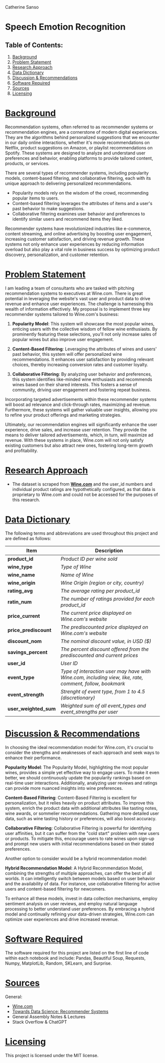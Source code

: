 Catherine Sanso <br>

# **Speech Emotion Recognition**

## Table of Contents:

1. [Background](#section-title)
1. [Problem Statement](#section-title) 
1. [Research Approach](#section-title)
1. [Data Dictionary](#section-title)
1. [Discussion & Recommendations](#section-title)
1. [Software Required](#section-title) 
1. [Sources](#section-title)
1. [Licensing](#section-title)

# [Background](#section-title)

Recommendation systems, often referred to as recommender systems or recommendation engines, are a cornerstone of modern digital experiences. They are the algorithms behind personalized suggestions that we encounter in our daily online interactions, whether it's movie recommendations on Netflix, product suggestions on Amazon, or playlist recommendations on Spotify. These systems are designed to analyze and understand user preferences and behavior, enabling platforms to provide tailored content, products, or services.

There are several types of recommender systems, including popularity models, content-based filtering, and collaborative filtering, each with its unique approach to delivering personalized recommendations.
- Popularity models rely on the wisdom of the crowd, recommending popular items to users.
- Content-based filtering leverages the attributes of items and a user's past behavior to make suggestions.
- Collaborative filtering examines user behavior and preferences to identify similar users and recommend items they liked.

Recommender systems have revolutionized industries like e-commerce, content streaming, and online advertising by boosting user engagement, increasing customer satisfaction, and driving revenue growth. These systems not only enhance user experiences by reducing information overload but also play a vital role in business success by optimizing product discovery, personalization, and customer retention.


# [Problem Statement](#section-title)

I am leading a team of consultants who are tasked with pitching recommendation systems to executives at Wine.com. There is great potential in leveraging the website's vast user and product data to drive revenue and enhance user experiences. The challenge is harnessing this wealth of information effectively. My proposal is to implement three key recommender systems tailored to Wine.com's business:

1. **Popularity Model**: This system will showcase the most popular wines, enticing users with the collective wisdom of fellow wine enthusiasts. By prominently featuring these selections, you'll not only increase sales of popular wines but also improve user engagement.

2. **Content-Based Filtering**: Leveraging the attributes of wines and users' past behavior, this system will offer personalized wine recommendations. It enhances user satisfaction by providing relevant choices, thereby increasing conversion rates and customer loyalty.

3. **Collaborative Filtering**: By analyzing user behavior and preferences, this system identifies like-minded wine enthusiasts and recommends wines based on their shared interests. This fosters a sense of community, driving user engagement and fostering repeat business.

Incorporating targeted advertisements within these recommender systems will boost ad relevance and click-through rates, maximizing ad revenue. Furthermore, these systems will gather valuable user insights, allowing you to refine your product offerings and marketing strategies.

Ultimately, our recommendation engines will significantly enhance the user experience, drive sales, and increase user retention. They provide the means to deliver tailored advertisements, which, in turn, will maximize ad revenue. With these systems in place, Wine.com will not only satisfy existing customers but also attract new ones, fostering long-term growth and profitability.


# [Research Approach](#section-title)

- The dataset is scraped from __[Wine.com](https://www.wine.com/list/wine/red-wine/7155-124?sortBy=mostInteresting)__ and the user_id numbers and individual product ratings are hypothetically configured, as that data is proprietary to Wine.com and could not be accessed for the purposes of this research. 

# [Data Dictionary](#section-title)

The following terms and abbreviations are used throughout this project and are defined as follows:

| Item | Description
| --- | --- 
| **product_id** | *Product ID per wine sold*
| **wine_type** | *Type of Wine*
| **wine_name** | *Name of Wine*
| **wine_origin** | *Wine Origin (region or city, country)*
| **rating_avg** | *The average rating per product_id*
| **ratin_num** | *The number of ratings provided for each product_id*
| **price_current** | *The current price displayed on Wine.com's website*
| **price_prediscount** | *The prediscounted price displayed on Wine.com's website*
| **discount_nom** | *The nominal discount value, in USD ($)*
| **savings_percent** | *The percent discount offered from the prediscounted and current prices*
| **user_id** | *User ID*
| **event_type** | *Type of interaction user may have with Wine.com, including view, like, rate, comment, follow, bookmark* 
| **event_strength** | *Strenght of event type, from 1 to 4.5 (discretionary)* 
| **user_weighted_sum** | *Weighted sum of all event_types and event_strengths per user*

# [Discussion & Recommendations](#section-title)

In choosing the ideal recommendation model for Wine.com, it's crucial to consider the strengths and weaknesses of each approach and seek ways to enhance their performance.

**Popularity Model**: The Popularity Model, highlighting the most popular wines, provides a simple yet effective way to engage users. To make it even better, we should continuously update the popularity rankings based on real-time user interactions. Additionally, analyzing user reviews and ratings can provide more nuanced insights into wine preferences.

**Content-Based Filtering**: Content-Based Filtering is excellent for personalization, but it relies heavily on product attributes. To improve this system, enrich the product data with additional attributes like tasting notes, wine awards, or sommelier recommendations. Gathering more detailed user data, such as wine tasting history or preferences, will also boost accuracy.

**Collaborative Filtering**: Collaborative Filtering is powerful for identifying user affinities, but it can suffer from the "cold start" problem with new users or products. To mitigate this, encourage users to rate wines upon sign-up and prompt new users with initial recommendations based on their stated preferences.

Another option to consider would be a hybrid recommendation model:

**Hybrid Recommendation Model**: A Hybrid Recommendation Model, combining the strengths of multiple approaches, can offer the best of all worlds. It can intelligently switch between models based on user behavior and the availability of data. For instance, use collaborative filtering for active users and content-based filtering for newcomers.

To enhance all these models, invest in data collection mechanisms, employ sentiment analysis on user reviews, and employ natural language processing to better understand user preferences. By embracing a hybrid model and continually refining your data-driven strategies, Wine.com can optimize user experiences and drive increased revenue.

# [Software Required](#section-title)
The software required for this project are listed on the first line of code within each notebook and include: Pandas, Beautiful Soup, Requests, Numpy, MatplotLib, Random, SKLearn, and Surprise.

# [Sources](#section-title)

General:
- [Wine.com](https://www.wine.com/list/wine/red-wine/7155-124?sortBy=mostInteresting)
- [Towards Data Science: Recommender Systems](https://towardsdatascience.com/introduction-to-recommender-systems-6c66cf15ada)
- General Assembly Notes & Lectures
- Stack Overflow & ChatGPT

# [Licensing](#section-title)
This project is licensed under the MIT license.
